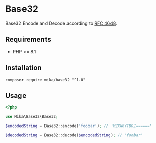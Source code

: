 # Base32

Base32 Encode and Decode according to [RFC 4648](https://datatracker.ietf.org/doc/html/rfc4648).

## Requirements

- PHP >= 8.1

## Installation

```shell
composer require mika/base32 "^1.0"
```

## Usage

```php
<?php

use Mika\Base32\Base32;

$encodedString = Base32::encode('foobar'); // 'MZXW6YTBOI======'

$decodedString = Base32::decode($encodedString); // 'foobar'
```
